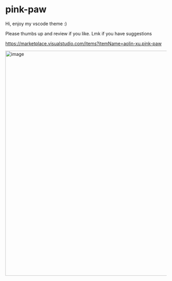 # pink-paw 

Hi, enjoy my vscode theme :)

Please thumbs up and review if you like. Lmk if you have suggestions

https://marketplace.visualstudio.com/items?itemName=aolin-xu.pink-paw

<img width="1300" height="702" alt="image" src="https://github.com/user-attachments/assets/06258bf7-f907-4edf-ab72-6a131866ccaf" />

